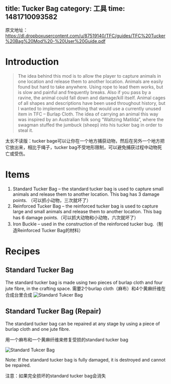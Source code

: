 title: Tucker Bag
category: 工具
time: 1481710093582
---

原文地址：https://dl.dropboxusercontent.com/u/87519140/TFC/guides/TFC%20Tucker%20Bag%20Mod%20-%20User%20Guide.pdf

# Introduction
> The idea behind this mod is to allow the player to capture animals in one location and release them
> to another location.
> Animals are easily found but hard to take anywhere. Using rope to lead them works, but is slow and
> painful and frequently breaks. Also if you pass by a ravine, the animal could fall down and
> damage/kill itself.
> Animal cages of all shapes and descriptions have been used throughout history, but I wanted to
> implement something that would use a currently unused item in TFC – Burlap Cloth.
> The idea of carrying an animal this way was inspired by an Australian folk song “Waltzing Matilda”,
> where the swagman stuffed the jumbuck (sheep) into his tucker bag in order to steal it.

太长不读版：tucker bage可以让你在一个地方捕获动物，然后在另外一个地方把它放出来，相比于绳子，tucker bag不受地形限制，可以避免捕获过程中动物死亡或受伤。

# Items
1. Standard Tucker Bag – the standard tucker bag is used to capture small animals and release
them to another location. This bag has 3 damage points. （可以抓小动物，三次就坏了）
2. Reinforced Tucker Bag – the reinforced tucker bag is used to capture large and small animals
and release them to another location. This bag has 6 damage points.（可以抓大动物和小动物，六次就坏了）
3. Iron Buckle – used in the construction of the reinforced tucker bug.（制造Reinforced Tucker Bag的材料）

# Recipes

## Standard Tucker Bag

The standard tucker bag is made using two pieces of burlap cloth and four jute fibre, in the crafting
space.
需要2个burlap cloth（麻布）和4个黄麻纤维在合成台里合成
![Standard Tukcer Bag](../../static/tucker-bag/standard-tucker-bag-recpie.png)

## Standard Tucker Bag (Repair)

The standard tucker bag can be repaired at any stage by using a piece of burlap cloth and one jute
fibre.

用一个麻布和一个黄麻纤维来修复受损的standard tucker bag

![Standard Tukcer Bag](../../static/tucker-bag/standard-tucker-bag-repair.png)

Note: If the standard tucker bag is fully damaged, it is destroyed and cannot be repaired.

注意：如果完全损坏的standard tucker bag会消失

